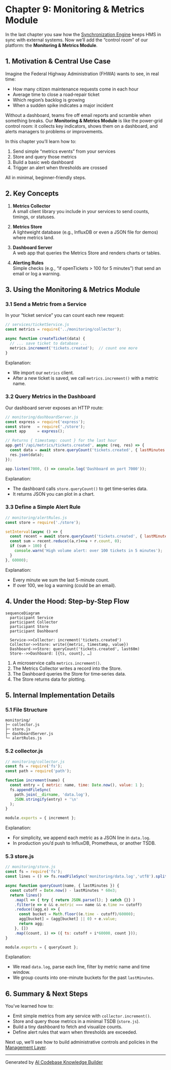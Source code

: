 # Chapter 9: Monitoring & Metrics Module

In the last chapter you saw how the [Synchronization Engine](08_synchronization_engine_.md) keeps HMS in sync with external systems. Now we’ll add the “control room” of our platform: the **Monitoring & Metrics Module**.

## 1. Motivation & Central Use Case

Imagine the Federal Highway Administration (FHWA) wants to see, in real time:

- How many citizen maintenance requests come in each hour  
- Average time to close a road‐repair ticket  
- Which region’s backlog is growing  
- When a sudden spike indicates a major incident  

Without a dashboard, teams fire off email reports and scramble when something breaks. Our **Monitoring & Metrics Module** is like the power‐grid control room: it collects key indicators, shows them on a dashboard, and alerts managers to problems or improvements.

In this chapter you’ll learn how to:

1. Send simple “metrics events” from your services  
2. Store and query those metrics  
3. Build a basic web dashboard  
4. Trigger an alert when thresholds are crossed  

All in minimal, beginner-friendly steps.

## 2. Key Concepts

1. **Metrics Collector**  
   A small client library you include in your services to send counts, timings, or statuses.  

2. **Metrics Store**  
   A lightweight database (e.g., InfluxDB or even a JSON file for demos) where metrics land.  

3. **Dashboard Server**  
   A web app that queries the Metrics Store and renders charts or tables.  

4. **Alerting Rules**  
   Simple checks (e.g., “if openTickets > 100 for 5 minutes”) that send an email or log a warning.

## 3. Using the Monitoring & Metrics Module

### 3.1 Send a Metric from a Service

In your “ticket service” you can count each new request:

```js
// services/ticketService.js
const metrics = require('../monitoring/collector');

async function createTicket(data) {
  // ... save ticket to database ...
  metrics.increment('tickets.created');  // count one more
}
```

Explanation:  
- We import our `metrics` client.  
- After a new ticket is saved, we call `metrics.increment()` with a metric name.

### 3.2 Query Metrics in the Dashboard

Our dashboard server exposes an HTTP route:

```js
// monitoring/dashboardServer.js
const express = require('express');
const store   = require('./store');
const app     = express();

// Returns { timestamp: count } for the last hour
app.get('/api/metrics/tickets.created', async (req, res) => {
  const data = await store.queryCount('tickets.created', { lastMinutes: 60 });
  res.json(data);
});

app.listen(7000, () => console.log('Dashboard on port 7000'));
```

Explanation:  
- The dashboard calls `store.queryCount()` to get time‐series data.  
- It returns JSON you can plot in a chart.

### 3.3 Define a Simple Alert Rule

```js
// monitoring/alertRules.js
const store = require('./store');

setInterval(async () => {
  const recent = await store.queryCount('tickets.created', { lastMinutes: 5 });
  const sum = recent.reduce((a,r)=>a + r.count, 0);
  if (sum > 100) {
    console.warn('High volume alert: over 100 tickets in 5 minutes');
  }
}, 60000);
```

Explanation:  
- Every minute we sum the last 5-minute count.  
- If over 100, we log a warning (could be an email).

## 4. Under the Hood: Step-by-Step Flow

```mermaid
sequenceDiagram
  participant Service
  participant Collector
  participant Store
  participant Dashboard

  Service->>Collector: increment('tickets.created')
  Collector->>Store: write({metric, timestamp, value})
  Dashboard->>Store: queryCount('tickets.created', last60m)
  Store-->>Dashboard: [{ts, count}, …]
```

1. A microservice calls `metrics.increment()`.  
2. The Metrics Collector writes a record into the Store.  
3. The Dashboard queries the Store for time‐series data.  
4. The Store returns data for plotting.

## 5. Internal Implementation Details

### 5.1 File Structure

```
monitoring/
├─ collector.js
├─ store.js
├─ dashboardServer.js
└─ alertRules.js
```

### 5.2 collector.js

```js
// monitoring/collector.js
const fs = require('fs');
const path = require('path');

function increment(name) {
  const entry = { metric: name, time: Date.now(), value: 1 };
  fs.appendFileSync(
    path.join(__dirname, 'data.log'),
    JSON.stringify(entry) + '\n'
  );
}

module.exports = { increment };
```

Explanation:  
- For simplicity, we append each metric as a JSON line in `data.log`.  
- In production you’d push to InfluxDB, Prometheus, or another TSDB.

### 5.3 store.js

```js
// monitoring/store.js
const fs = require('fs');
const lines = () => fs.readFileSync('monitoring/data.log','utf8').split('\n');

async function queryCount(name, { lastMinutes }) {
  const cutoff = Date.now() - lastMinutes * 60e3;
  return lines()
    .map(l => { try { return JSON.parse(l); } catch {}} )
    .filter(e => e && e.metric === name && e.time >= cutoff)
    .reduce((agg,e) => {
      const bucket = Math.floor((e.time - cutoff)/60000);
      agg[bucket] = (agg[bucket] || 0) + e.value;
      return agg;
    }, [])
    .map((count, i) => ({ ts: cutoff + i*60000, count }));
}

module.exports = { queryCount };
```

Explanation:  
- We read `data.log`, parse each line, filter by metric name and time window.  
- We group counts into one-minute buckets for the past `lastMinutes`.

## 6. Summary & Next Steps

You’ve learned how to:

- Emit simple metrics from any service with `collector.increment()`.  
- Store and query those metrics in a minimal TSDB (`store.js`).  
- Build a tiny dashboard to fetch and visualize counts.  
- Define alert rules that warn when thresholds are exceeded.

Next up, we’ll see how to build administrative controls and policies in the [Management Layer](10_management_layer_.md).

---

Generated by [AI Codebase Knowledge Builder](https://github.com/The-Pocket/Tutorial-Codebase-Knowledge)